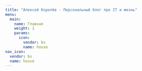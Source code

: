 ```yaml
---
title: "Алексей Королёв - Персональный блог про IT и жизнь"
menu:
  main:
    name: Главная
    weight: 1
    params:
      icon:
        vendor: bs
        name: house
nav_icon:
  vendor: bs
  name: house
---
```

